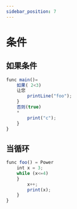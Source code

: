 ```yaml
---
sidebar_position: 7
---
```


# 条件

## 如果条件
```jsx
func main()=
    如果( 2<3) 
    让您
        printLine("foo");
    }
    否则(true)
    *
        print("c");
    }
}
```

## 当循环
```jsx
func foo() = Power
    int x = 3;
    while (x<=4)
    }
        x++;
        print(x);
    }
}
```